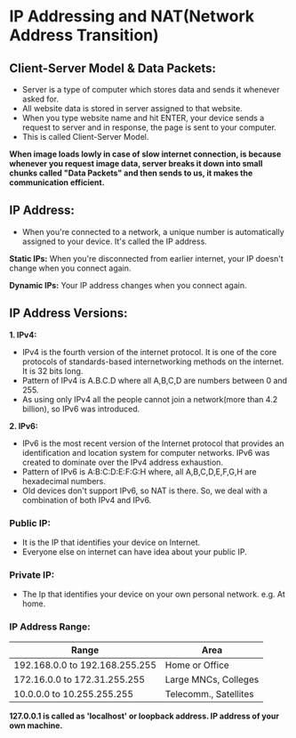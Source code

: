 # IP Addressing and NAT(Network Address Transition)

## Client-Server Model & Data Packets:

- Server is a type of computer which stores data and sends it whenever asked for. 
- All website data is stored in server assigned to that website.
- When you type website name and hit ENTER, your device sends a request to server and in response, the page is sent to your computer.
- This is called Client-Server Model.

**When image loads lowly in case of slow internet connection, is because whenever you request image data, server breaks it  down into small chunks called "Data Packets" and then sends to us, it makes the communication efficient.**

## IP Address:

- When you're connected to a network, a unique number is automatically assigned to your device. It's called the IP address.

**Static IPs:** When you're disconnected from earlier internet, your IP doesn't change when you connect again.

**Dynamic IPs:** Your IP address changes when you connect again.

## IP Address Versions:

**1. IPv4:** 

- IPv4 is the fourth version of the internet protocol. It is one of the core protocols of standards-based internetworking methods on the internet. It is 32 bits long.
- Pattern of IPv4 is A.B.C.D where all A,B,C,D are numbers between 0 and 255.
- As using only IPv4 all the people cannot join a network(more than 4.2 billion), so IPv6 was introduced.

**2. IPv6:** 

-  IPv6 is the most recent version of the Internet protocol that provides an identification and location system for computer networks. IPv6 was created to dominate over the IPv4 address exhaustion.
-  Pattern of IPv6 is A:B:C:D:E:F:G:H where, all A,B,C,D,E,F,G,H are hexadecimal numbers.
-  Old devices don't support IPv6, so NAT is there. So, we deal with a combination of both IPv4 and IPv6.

### **Public IP:**

- It is the IP that identifies your device on Internet.
- Everyone else on internet can have idea about your public IP.

### **Private IP:**

- The Ip that identifies your device on your own personal network. e.g. At home.

 ### IP Address Range:
 
 | Range | Area |
 | --- | --- |
 | 192.168.0.0 to 192.168.255.255 | Home or Office |
 | 172.16.0.0 to 172.31.255.255 | Large MNCs, Colleges |
 | 10.0.0.0 to 10.255.255.255 | Telecomm., Satellites | 
 
**127.0.0.1 is called as 'localhost' or loopback address. IP address of your own machine.**
